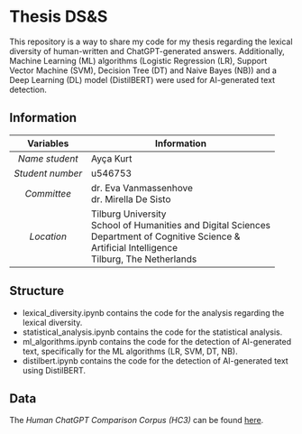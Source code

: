 # Thesis DS&S 
This repository is a way to share my code for my thesis regarding the lexical diversity of human-written and ChatGPT-generated answers. Additionally, Machine Learning (ML) algorithms (Logistic Regression (LR), Support Vector Machine (SVM), Decision Tree (DT) and Naive Bayes (NB)) and a Deep Learning (DL) model (DistilBERT) were used for AI-generated text detection.

## Information
| Variables | Information                |
|:----------------:|----------------------------|
| *Name student*   | Ayça Kurt                  |
| *Student number* | u546753                    |
| *Committee*      | dr. Eva Vanmassenhove <br /> dr. Mirella De Sisto      |
| *Location*       | Tilburg University <br />  School of Humanities and Digital Sciences <br /> Department of Cognitive Science & <br /> Artificial Intelligence <br /> Tilburg, The Netherlands|

## Structure
- lexical_diversity.ipynb contains the code for the analysis regarding the lexical diversity.
- statistical_analysis.ipynb contains the code for the statistical analysis.
- ml_algorithms.ipynb contains the code for the detection of AI-generated text, specifically for the ML algorithms (LR, SVM, DT, NB).
- distilbert.ipynb contains the code for the detection of AI-generated text using DistilBERT.

## Data
The _Human ChatGPT Comparison Corpus (HC3)_ can be found [here](https://github.com/Hello-SimpleAI/chatgpt-comparison-detection).
